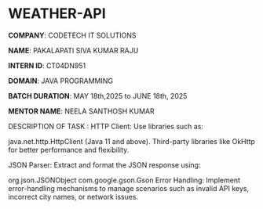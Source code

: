 # WEATHER-API

**COMPANY**: CODETECH IT SOLUTIONS

**NAME**: PAKALAPATI SIVA KUMAR RAJU

**INTERN ID**: CT04DN951

**DOMAIN**: JAVA PROGRAMMING

**BATCH DURATION**: MAY 18th,2025 to JUNE 18th, 2025

**MENTOR NAME**: NEELA SANTHOSH KUMAR

DESCRIPTION OF TASK : 
HTTP Client: Use libraries such as:

java.net.http.HttpClient (Java 11 and above). Third-party libraries like OkHttp for better performance and flexibility. 

JSON Parser: Extract and format the JSON response using:

org.json.JSONObject com.google.gson.Gson Error Handling: Implement error-handling mechanisms to manage scenarios such as invalid API keys, incorrect city names, or network issues.
